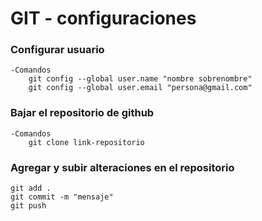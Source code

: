 # GIT - configuraciones

### Configurar usuario
    -Comandos
        git config --global user.name "nombre sobrenombre"
        git config --global user.email "persona@gmail.com"

### Bajar el repositorio de github
    -Comandos
        git clone link-repositorio

### Agregar y subir alteraciones en el repositorio
    git add .
    git commit -m "mensaje"
    git push
    